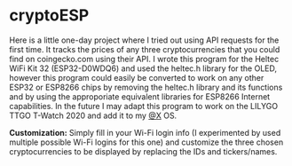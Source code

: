 # cryptoESP

Here is a little one-day project where I tried out using API requests for the first time. It tracks the prices of any three cryptocurrencies that you could find on coingecko.com using their API. I wrote this program for the Heltec WiFi Kit 32 (ESP32-D0WDQ6) and used the heltec.h library for the OLED, however this program could easily be converted to work on any other ESP32 or ESP8266 chips by removing the heltec.h library and its functions and by using the approporiate equivalent libraries for ESP8266 Internet capabilities. In the future I may adapt this program to work on the LILYGO TTGO T-Watch 2020 and add it to my [@X](https://github.com/amartora/Alt64X) OS.

**Customization:**
Simply fill in your Wi-Fi login info (I experimented by used multiple possible Wi-Fi logins for this one) and customize the three chosen cryptocurrencies to be displayed by replacing the IDs and tickers/names.
